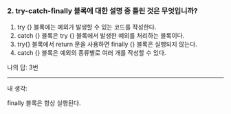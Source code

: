 ### 2. try-catch-finally 블록에 대한 설명 중 틀린 것은 무엇입니까?

1. try {} 블록에는 예외가 발생할 수 있는 코드를 작성한다.
2. catch {} 블록은 try {} 블록에서 발생한 예외를 처리하는 블록이다.
3. try{} 블록에서 return 문을 사용하면 finally {} 블록은 실행되지 않는다.
4. catch {} 블록은 예외의 종류별로 여러 개를 작성할 수 있다.

나의 답: 3번

---

내 생각:

finally 블록은 항상 실행된다.